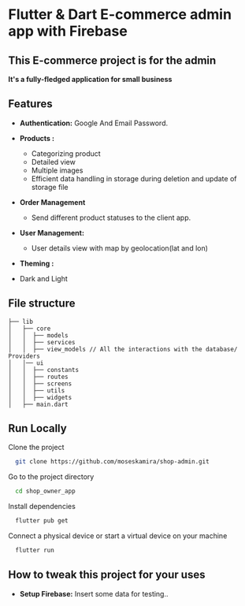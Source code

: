 # Flutter & Dart E-commerce admin app with Firebase

## This E-commerce project is for the admin

**It's a fully-fledged application for small business**

## Features

- **Authentication:** Google And Email Password.
- **Products :**
    - Categorizing product
    - Detailed view
    - Multiple images
    - Efficient data handling in storage during deletion and update of storage file

- **Order Management**
    - Send different product statuses to the client app.
- **User Management:**

    * User details view with map by geolocation(lat and lon)
- **Theming :**
- Dark and Light

## File structure

    ├── lib
    │   ├── core
    │   │  ├── models
    │   │  ├── services
    │   │  ├── view_models // All the interactions with the database/ Providers
    │   │── ui
    │   │  ├── constants
    │   │  ├── routes
    │   │  ├── screens
    │   │  ├── utils
    │   │  ├── widgets
    │   ├── main.dart

## Run Locally

Clone the project

```bash
  git clone https://github.com/moseskamira/shop-admin.git
```

Go to the project directory

```bash
  cd shop_owner_app
```

Install dependencies

```bash
  flutter pub get
```

Connect a physical device or start a virtual device on your machine

```bash
  flutter run
```

## How to tweak this project for your uses

- **Setup Firebase:** Insert some data for testing..


